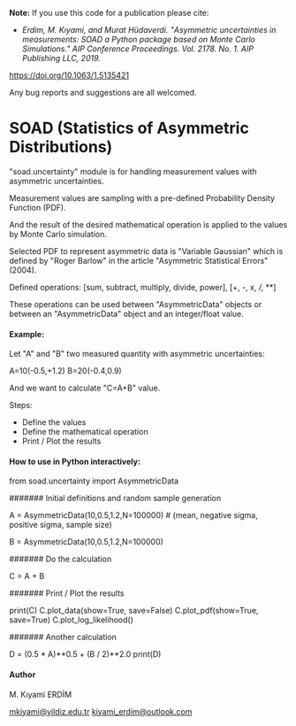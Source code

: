 **Note:** If you use this code for a publication please cite:

- <em>Erdіm, M. Kıyami, and Murat Hüdaverdі. "Asymmetric uncertainties in measurements: SOAD a Python package based on Monte Carlo Simulations." AIP Conference Proceedings. Vol. 2178. No. 1. AIP Publishing LLC, 2019.</em>

https://doi.org/10.1063/1.5135421

Any bug reports and suggestions are all welcomed.


# SOAD (Statistics of Asymmetric Distributions)

"soad.uncertainty" module is for handling measurement values with asymmetric uncertainties.

Measurement values are sampling with a pre-defined Probability Density Function (PDF).

And the result of the desired mathematical operation is applied to the values by Monte Carlo simulation.

Selected PDF to represent asymmetric data is "Variable Gaussian" which is defined by "Roger Barlow" in the article "Asymmetric Statistical Errors" (2004).


Defined operations:
[sum, subtract, multiply, divide, power], [+, -, x, /, **]

These operations can be used between "AsymmetricData" objects
or between an "AsymmetricData" object and an integer/float value.


#### Example:
Let "A" and "B" two measured quantity with asymmetric uncertainties:

A=10(-0.5,+1.2)
B=20(-0.4,0.9)

And we want to calculate "C=A+B" value.

Steps:
- Define the values
- Define the mathematical operation
- Print / Plot the results

#### How to use in Python interactively:

from soad.uncertainty import AsymmetricData

####### Initial definitions and random sample generation

A = AsymmetricData(10,0.5,1.2,N=100000) # (mean, negative sigma, positive sigma, sample size)

B = AsymmetricData(10,0.5,1.2,N=100000)

####### Do the calculation

C = A + B

####### Print / Plot the results

print(C)
C.plot_data(show=True, save=False)
C.plot_pdf(show=True, save=True)
C.plot_log_likelihood()

####### Another calculation

D = (0.5 * A)**0.5 + (B / 2)**2.0
print(D)



#### Author

M. Kıyami ERDİM

mkiyami@yildiz.edu.tr
kiyami_erdim@outlook.com
